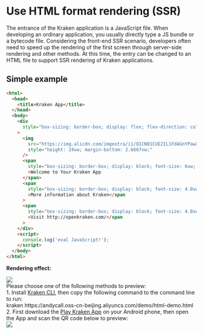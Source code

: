 # Use HTML format rendering (SSR)

The entrance of the Kraken application is a JavaScript file. When developing an ordinary application, you usually directly type a JS bundle or a bytecode file. Considering the front-end SSR scenario, developers often need to speed up the rendering of the first screen through server-side rendering and other methods. At this time, the entry can be changed to an HTML file to support SSR rendering of Kraken applications.

## Simple example

```html
<html>
  <head>
    <title>Kraken App</title>
  </head>
  <body>
    <div
      style="box-sizing: border-box; display: flex; flex-direction: column; flex-shrink: 0; align-content: flex-start; border-width: 0vw; border-style: solid; border - color: black; margin: 26.6667vw 0vw 0vw; padding: 0vw; min-width: 0vw; align-items: center;"
    >
      <img
        src="https://img.alicdn.com/imgextra/i1/O1CN01CUE2IL1FdAGnYPawX_!!6000000000509-2-tps-350-116.png"
        style="height: 24vw; margin-bottom: 2.6667vw;"
      />
      <span
        style="box-sizing: border-box; display: block; font-size: 6vw; white-space: pre-wrap; font-weight: bold; margin: 2.6667vw 0vw;"
        >Welcome to Your Kraken App
      </span>
      <span
        style="box-sizing: border-box; display: block; font-size: 4.8vw; white-space: pre-wrap; margin: 1.0667vw 0vw; color: rgb(85, 85, 85);"
        >More information about Kraken</span
      >
      <span
        style="box-sizing: border-box; display: block; font-size: 4.8vw; white-space: pre-wrap; margin: 1.0667vw 0vw; color: rgb(85, 85, 85);"
        >Visit http://openkraken.com/</span
      >
    </div>
    <script>
      console.log('eval JavaScript!');
    </script>
  </body>
</html>
```

**Rendering effect:**

<div className="code-preview">
  <img className="preview-image" src="https://img.alicdn.com/imgextra/i2/O1CN01U44xcT1PCHDfXyXPz_!!6000000001804-2-tps-750-1680.png" />

  <div className="preview-tips">
    <div className="preview-title">
      Please choose one of the following methods to preview:
    </div>
    <div className="preview-row">
      <div>
        1. Install <a href="/en-US/guide#快 Experience-kraken">Kraken CLI</a>, then copy the following command to the command line to run:
      </div>
      <div className="preview-code">
        kraken https://andycall.oss-cn-beijing.aliyuncs.com/demo/html-demo.html
      </div>
    </div>
    <div className="preview-row">
      <div>
        2. First download the <a href="/en-US/guide#kraken-playground" >Play Kraken App</a> on your Android phone, then open the App and scan the QR code below to preview:
      </div>
      <img className="preview-qrcode" src="https://img.alicdn.com/imgextra/i4/O1CN01xpUopt1LdyiEmVgi5_!!6000000001323-2-tps-400-400.png" />
    </div>
  </div>
</div>
